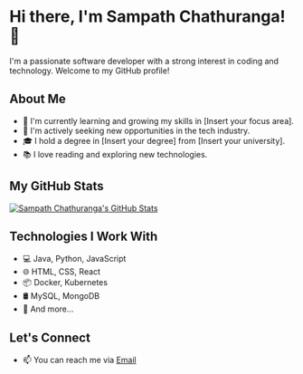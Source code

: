 # Hi there, I'm Sampath Chathuranga! 👋

I'm a passionate software developer with a strong interest in coding and technology. Welcome to my GitHub profile!

## About Me

- 🌱 I'm currently learning and growing my skills in [Insert your focus area].
- 💼 I'm actively seeking new opportunities in the tech industry.
- 🎓 I hold a degree in [Insert your degree] from [Insert your university].
- 📚 I love reading and exploring new technologies.

## My GitHub Stats

[![Sampath Chathuranga's GitHub Stats](https://github-readme-stats.vercel.app/api?username=sampy99&show_icons=true&theme=dark)](https://github.com/sampy99)

## Technologies I Work With

- 💻 Java, Python, JavaScript
- 🌐 HTML, CSS, React
- 📦 Docker, Kubernetes
- 🛢️ MySQL, MongoDB
- 🚀 And more...

## Let's Connect

- 📫 You can reach me via [Email](sampath.chathurangarcg@gmail.com)

